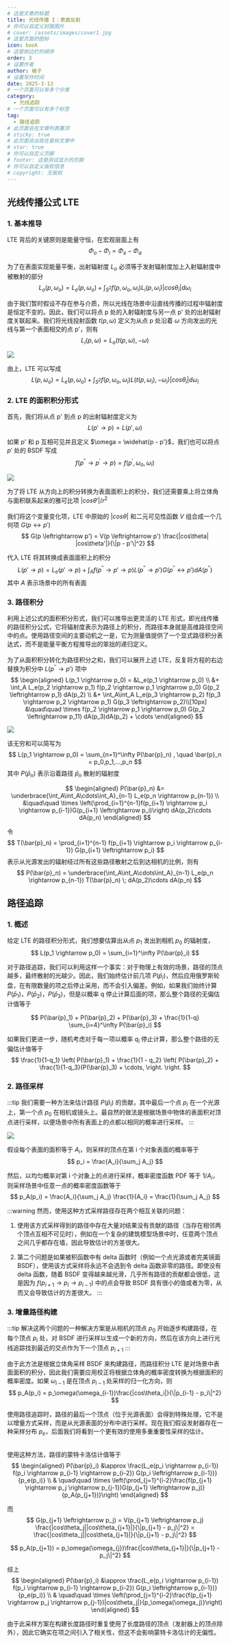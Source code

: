 ```yaml
---
# 这是文章的标题
title: 光线传播 I：表面反射
# 你可以自定义封面图片
# cover: /assets/images/cover1.jpg
# 这是页面的图标
icon: book
# 这是侧边栏的顺序
order: 3
# 设置作者
author: 被子
# 设置写作时间
date: 2025-3-13
# 一个页面可以有多个分类
category:
  - 光线追踪
# 一个页面可以有多个标签
tag:
  - 路径追踪
# 此页面会在文章列表置顶
# sticky: true
# 此页面会出现在星标文章中
# star: true
# 你可以自定义页脚
# footer: 这是测试显示的页脚
# 你可以自定义版权信息
# copyright: 无版权
---
```

## 光线传播公式 LTE
### 1. 基本推导
LTE 背后的关键原则是能量守恒，在宏观层面上有
$$
\Phi_o - \Phi_i = \Phi_e - \Phi_a
$$

为了在表面实现能量平衡，出射辐射度 $L_o$ 必须等于发射辐射度加上入射辐射度中被散射的部分
$$
L_o(p,\omega_o) = L_e(p,\omega_o) + \int_{S^2} f(p,\omega_o,\omega_i) L_i(p,\omega_i) |cos\theta_i| d\omega_i
$$

由于我们暂时假设不存在参与介质，所以光线在场景中沿直线传播的过程中辐射度是恒定不变的。因此，我们可以将点 p 处的入射辐射度与另一点 p' 处的出射辐射度关联起来。我们将光线投射函数 $t(p,\omega)$ 定义为从点 p 处沿着 $\omega$ 方向发出的光线与第一个表面相交的点 p'，则有
$$
L_i(p,\omega) = L_o(t(p,\omega),-\omega)
$$

![](/pbrt/images/chapter3_1.png)

由上，LTE 可以写成
$$
L(p,\omega_o) = L_e(p,\omega_o) + \int_{S^2} f(p,\omega_o,\omega_i) L(t(p,\omega_i),-\omega_i)|cos\theta_i| d\omega_i
$$

### 2. LTE 的面积积分形式
首先，我们将从点 p' 到点 p 的出射辐射度定义为
$$
L(p' \rightarrow p) = L(p',\omega)
$$

如果 p' 和 p 互相可见并且定义 $\omega = \widehat{p - p'}$，我们也可以将点 $p'$ 处的 BSDF 写成
$$
f(p^{\prime \prime} \rightarrow p^{\prime} \rightarrow p)=f(p^{\prime}, \omega_{o}, \omega_{i})
$$

![](/pbrt/images/chapter3_2.png)

为了将 LTE 从方向上的积分转换为表面面积上的积分，我们还需要乘上将立体角与面积联系起来的雅可比项 $|cos\theta'|/r^2$
<br><br>
我们将这个变量变化项，LTE 中原始的 $|cos\theta|$ 和二元可见性函数 $V$ 组合成一个几何项 $G(p \leftrightarrow p')$
$$
G(p \leftrightarrow p') = V(p \leftrightarrow p') \frac{|cos\theta| |cos\theta'|}{\|p - p'\|^2}
$$

代入 LTE 将其转换成表面面积上的积分
$$
L(p' \rightarrow p) = L_e(p' \rightarrow p) + \int_A f(p^{\prime \prime} \rightarrow p' \rightarrow p) L(p^{\prime \prime} \rightarrow p') G(p^{\prime \prime} \leftrightarrow p') dA(p^{\prime \prime})
$$
其中 $A$ 表示场景中的所有表面

### 3. 路径积分

利用上述公式的面积积分形式，我们可以推导出更灵活的 LTE 形式，即光线传播的路径积分公式，它将辐射度表示为路径上的积分，而路径本身就是高维路径空间中的点。使用路径空间的主要动机之一是，它为测量值提供了一个显式路径积分表达式，而不是能量平衡方程推导出的笨拙的递归定义。
<br><br>
为了从面积积分转化为路径积分之和，我们可以展开上述 LTE，反复将方程的右边替换为积分中 $L(p^{\prime \prime} \rightarrow p')$ 项中
$$
\begin{aligned}
L(p_1 \rightarrow p_0) = &L_e(p_1 \rightarrow p_0) \\
&+ \int_A L_e(p_2 \rightarrow p_1) f(p_2 \rightarrow p_1 \rightarrow p_0) G(p_2 \leftrightarrow p_1) dA(p_2) \\
&+ \int_A\int_A L_e(p_3 \rightarrow p_2) f(p_3 \rightarrow p_2 \rightarrow p_1) G(p_3 \leftrightarrow p_2)\\[10px]
&\quad\quad \times f(p_2 \rightarrow p_1 \rightarrow p_0) G(p_2 \leftrightarrow p_11) dA(p_3)dA(p_2) + \cdots
\end{aligned}
$$

![](/pbrt/images/chapter3_3.png)

该无穷和可以简写为
$$
L(p_1 \rightarrow p_0) = \sum_{n=1}^\infty P(\bar{p}_n) , \quad \bar{p}_n = p_0,p_1,...,p_n
$$
其中 $P(\bar{p}_n)$ 表示沿着路径 $\bar{p}_n$ 散射的辐射度

$$
\begin{aligned}
P(\bar{p}_n) &= \underbrace{\int_A\int_A\cdots\int_A}_{n-1} L_e(p_n \rightarrow p_{n-1}) \\
&\quad\quad \times \left(\prod_{i=1}^{n-1}f(p_{i+1} \rightarrow p_i \rightarrow p_{i-1})G(p_{i+1} \leftrightarrow p_i)\right) dA(p_2)\cdots dA(p_n)
\end{aligned}
$$

令
$$
T(\bar{p}_n) = \prod_{i=1}^{n-1} f(p_{i+1} \rightarrow p_i \rightarrow p_{i-1}) G(p_{i+1} \leftrightarrow p_i)
$$
表示从光源发出的辐射经过所有这些路径散射之后到达相机的比例，则有
$$
P(\bar{p}_n) = \underbrace{\int_A\int_A\cdots\int_A}_{n-1} L_e(p_n \rightarrow p_{n-1}) T(\bar{p}_n) \; dA(p_2)\cdots dA(p_n)
$$

## 路径追踪
### 1. 概述
给定 LTE 的路径积分形式，我们想要估算出从点 $p_1$ 发出到相机 $p_0$ 的辐射度，
$$
L(p_1 \rightarrow p_0) = \sum_{i=1}^\infty P(\bar{p}_i)
$$

对于路径追踪，我们可以利用这样一个事实：对于物理上有效的场景，路径的顶点越多，最终散射的光越少。因此，我们始终估计前几项 $P(\bar{p}_i)$，然后应用俄罗斯轮盘，在有限数量的项之后停止采用，而不会引入偏差。例如，如果我们始终计算 $P(\bar{p}_1)$，$P(\bar{p}_2)$，$P(\bar{p}_3)$，但是以概率 q 停止计算后面的项，那么整个路径的无偏估计值等于

$$
P(\bar{p}_1) + P(\bar{p}_2) + P(\bar{p}_3) + \frac{1}{1-q} \sum_{i=4}^\infty P(\bar{p}_i)
$$

如果我们更进一步，随机考虑对于每一项以概率 $q_i$ 停止计算，那么整个路径的无偏估计值等于
$$
\frac{1}{1-q_1} \left( P(\bar{p}_1) + \frac{1}{1 - q_2} \left( P(\bar{p}_2) + \frac{1}{1-q_3}(P(\bar{p}_3) + \cdots, \right. \right.
$$

### 2. 路径采样
:::tip
我们需要一种方法来估计路径 $P(\bar{p}_i)$ 的贡献，其中最后一个点 $p_i$ 在一个光源上，第一个点 $p_0$ 在相机或镜头上。最自然的做法是根据场景中物体的表面积对顶点进行采样，以便场景中所有表面上的点都以相同的概率进行采样。
:::

![](/pbrt/images/chapter3_4.png)

假设每个表面的面积等于 $A_i$，则采样的顶点在第 i 个对象表面的概率等于
$$
p_i = \frac{A_i}{\sum_j A_j}
$$

然后，以均匀概率对第 i 个对象上的点进行采样，概率密度函数 PDF 等于 $1/A_i$，则采样场景中任意一点的概率密度函数等于
$$
p_A(p_i) = \frac{A_i}{\sum_j A_j} \frac{1}{A_i} = \frac{1}{\sum_j A_j}
$$

:::warning
然而，使用这种方式采样路径存在两个相互关联的问题：<br>
1. 使用该方式采样得到的路径中存在大量对结果没有贡献的路径（当存在相邻两个顶点互相不可见时），例如在一个复杂的建筑模型场景中时，任意两个顶点之间几乎都存在墙，因此导致估计的方差很大。

2. 第二个问题是如果被积函数中有 delta 函数时（例如一个点光源或者完美镜面 BSDF），使用该方式采样将永远不会选到令 delta 函数非零的路径。即使没有 delta 函数，随着 BSDF 变得越来越光滑，几乎所有路径的贡献都会很低，这是因为 $f(p_{i+1} \rightarrow p_i \rightarrow p_{i-1})$ 中的点会导致 BSDF 具有很小的值或者为零，从而又会导致估计的方差很大。
:::

### 3. 增量路径构建
:::tip
解决这两个问题的一种解决方案是从相机的顶点 $p_0$ 开始逐步构建路径，在每个顶点 $p_i$ 处，对 BSDF 进行采样以生成一个新的方向，然后在该方向上进行光线追踪找到最近的交点作为下一个顶点 $p_{i+1}$
:::

由于此方法是根据立体角采样 BSDF 来构建路径，而路径积分 LTE 是对场景中表面面积的积分，因此我们需要应用校正将根据立体角的概率密度转换为根据面积的概率密度。如果 $\omega_{i-1}$ 是在顶点 $p_{i-1}$ 处采样的归一化方向，则
$$
p_A(p_i) = p_\omega(\omega_{i-1})\frac{|cos\theta_i|}{\|p_{i-1} - p_i\|^2}
$$

使用路径追踪时，路径的最后一个顶点（位于光源表面）会得到特殊处理，它不是以增量方式采样，而是从光源表面的分布中进行采样。现在我们假设发射器存在一种采样分布 $p_e$，后面我们将看到一个更有效的使用多重重要性采样的估计。
<br><br>

使用这种方法，路径的蒙特卡洛估计值等于
$$
\begin{aligned}
P(\bar{p}_i) &\approx \frac{L_e(p_i \rightarrow p_{i-1}) f(p_i \rightarrow p_{i-1} \rightarrow p_{i-2}) G(p_i \leftrightarrow p_{i-1})}{p_e(p_i)} \\
& \quad\quad \times \left(\prod_{j=1}^{i-2}\frac{f(p_{j+1} \rightarrow p_j \rightarrow p_{j-1})G(p_{j+1} \leftrightarrow p_j)}{p_A(p_{j+1})}\right)
\end{aligned}
$$

而
$$
G(p_{j+1} \leftrightarrow p_j) = V(p_{j+1} \leftrightarrow p_j) \frac{|cos\theta_j||cos\theta_{j+1}|}{\|p_{j+1} - p_j\|^2} = \frac{|cos\theta_j||cos\theta_{j+1}|}{\|p_{j+1} - p_j\|^2}
$$

$$
p_A(p_{j+1}) = p_\omega(\omega_{j})\frac{|cos\theta_{j+1}|}{\|p_{j+1} - p_j\|^2}
$$

综上
$$
\begin{aligned}
P(\bar{p}_i) &\approx \frac{L_e(p_i \rightarrow p_{i-1}) f(p_i \rightarrow p_{i-1} \rightarrow p_{i-2}) G(p_i \leftrightarrow p_{i-1})}{p_e(p_i)} \\
& \quad\quad \times \left(\prod_{j=1}^{i-2}\frac{f(p_{j+1} \rightarrow p_j \rightarrow p_{j-1})|cos\theta_j|}{p_\omega(\omega_j)}\right)
\end{aligned}
$$

由于此采样方案在构建长度路径时重复使用了长度路径的顶点（发射器上的顶点除外），因此它确实在项之间引入了相关性，但这不会影响蒙特卡洛估计的无偏性。